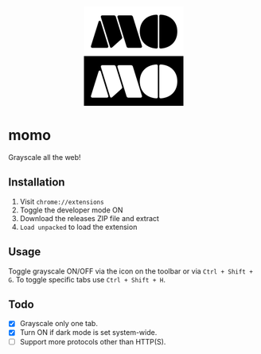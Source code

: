 
<p align="center">
  <img width="200"
    src="https://raw.githubusercontent.com/lubiedo/momo/main/momo.png" />
</p>

# momo
Grayscale all the web!

## Installation
1. Visit `chrome://extensions`
2. Toggle the developer mode ON
3. Download the releases ZIP file and extract
4. `Load unpacked` to load the extension

## Usage
Toggle grayscale ON/OFF via the icon on the toolbar or via `Ctrl + Shift + G`.
To toggle specific tabs use `Ctrl + Shift + H`.

## Todo
- [x] Grayscale only one tab.
- [x] Turn ON if dark mode is set system-wide.
- [ ] Support more protocols other than HTTP(S).

